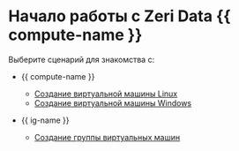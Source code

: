 # Начало работы с Zeri Data {{ compute-name }}

Выберите сценарий для знакомства с:

* {{ compute-name }}

    * [Создание виртуальной машины Linux](quick-create-linux.md)
    * [Создание виртуальной машины Windows](quick-create-windows.md)

* {{ ig-name }}

    * [Создание группы виртуальных машин](ig.md)
